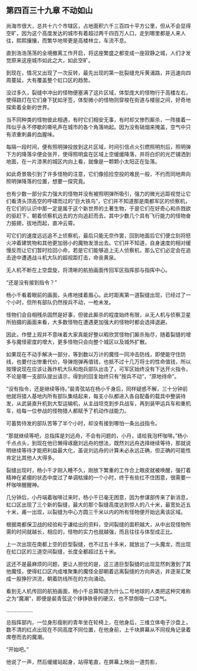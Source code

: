 ## 第四百三十九章 不动如山
尚海市很大，总共十六个市辖区，占地面积六千三百四十平方公里，但从不会显得空旷，因为这个高度发达的城市有着超过两千四百万人口，走到哪里都是人来人往，熙熙攘攘，而繁华地带更是高楼林立，车流不息。

直到浩浩荡荡的全境撤离工作开启，将这座繁盛之都变成一座寂静之城，人们才发觉原来这座城市如此之大，如此空旷。

到现在，情况又出现了一次反转，最先出现的第一批裂缝充斥黄浦路，并迅速向四周蔓延，大有覆盖整个虹口区的趋势。

没过多久，裂缝中冲出的怪物便塞满了这片区域，体型庞大的怪物行于高楼左右，使得路灯在它们身下犹如牙签，体型微小的怪物则穿梭在街道与楼层之间，好奇地探索着全新的世界。

当不同种类的怪物彼此相遇，有时它们相安无事，有时却又惨烈厮杀，一阵接着一阵似乎永不停歇的嘶吼声在城市的各个角落响起。因为没有硝烟来掩盖，空气中只有浓重刺鼻的血腥味。

每隔一段时间，便有照明弹投放到这片区域，时间引信点火引燃照明剂后，照明弹下方的降落伞便会张开，使得照明盒在区域上空缓缓降落，并将白炽的光芒铺洒到地面，在一片漆黑的城区内向上看，就像是一颗颗小太阳正在坠落。

如此奇景吸引到了许多怪物的注意，它们像拾捡空投的难民一般，不约而同地奔向照明弹降落的位置，想要一探究竟。

也有少数一部分实力强大的怪物并没有被照明弹所吸引，强力的微光远距视觉让它们看清头顶高空的呼啸而过的“巨大铁鸟”，它们并不知道那是南都军区的侦察机，在它们的认识中那一定是属于这个新世界的土著生物，于是它们在好奇心和杀戮欲的驱赶下，朝着侦察机远去的方向追赶而去，其中少数几个具有飞行能力的怪物奋力振翅，拔地而起，直冲云霄。

可它们的速度远远追不上侦察机，最后只能无奈作罢，回到地面后它们便立刻将怒火冲着建筑物和其他更加弱小的魔物发泄出去。它们并不知道，自身速度的相对缓慢反而让它们暂时捡回小命，若是它们能够追上无人侦察机，那么它们必定会在追击途中遭遇战斗机大队的超视距打击，命丧黄泉。

无人机不断在上空盘旋，将清晰的航拍画面传回军区指挥部与指挥中心。

“还是没有接到指令？”

杨小千看着眼前的画面，头疼地揉着眉心。此时距离第一道裂缝出现，已经过了一个小时，但所有部队仍然按兵不动，一枪未发。

怪物们会自相残杀固然是好事，但彼此厮杀的程度始终有限，从无人机与侦察卫星所拍摄的画面来看，大多数怪物在遭遇更加强大的怪物时都会选择退避。

因此，作壁上观并不意味着大家真能好整以暇欣赏怪物们厮杀殆尽，随着裂缝的增多与魔怪密度的增大，更多怪物只会向整个城区以及城外扩散。

如果现在不动手解决一部分，等到数以万计的魔怪一同冲击防线，即使能守住防线，也要付出惨重代价，导弹炮弹再值钱，也抵不过十几万将士的性命值钱，所以按理说现在应该让轰炸机大队和炮兵部队出击了，可军区始终没有下达开火指令，不论是哪一支部队提出请示，得到的回复始终只有“按兵不动”，“原地待命”。

“没有指令，还是继续等待。”裴青弦站在杨小千身后，同样疑惑不解，三十分钟前他就将猎人基地内所有部队集结起来，每支小队都进入各自配备的载具中整装待发，从武装直升机到大型运输机，从主战坦克到步兵战车，再到装甲运兵车和重机车，给每一位参战的怪物猎人都赋予了机动作战能力。

可蓄势待发的部队苦等了半个小时，却没有接到哪怕一条出战指令。

“那就继续等吧，总指挥是刘远舟，不会有问题的，小丹，请给我泡杯咖啡。”杨小千点点头，到现在他已懒得琢磨刘远舟的想法，既然刘远舟选择继续等待，那就说明继续等待才能把利益最大化，虽说刘远舟的计算未必永远正确，但正确的可能性肯定比其他人大得多。

裂缝出现时，杨小千才刚入睡不久，刚放下繁重的工作合上眼皮就被唤醒，强打着精神在紧绷的状态中度过了单调枯燥的一个小时，终于有些扛不住困意，很需要一杯咖啡醒醒神。

几分钟后，小丹端着咖啡过来时，杨小千已毫无困意，因为参谋部传来了新消息，虹口区出现了三个新的裂缝，最大的那个裂缝高度达到惊人的八十米，最宽处近五十米，甫一出现，以裂缝为中心方圆三千米以内的所有怪物便开始远离该区域。

根据南都保卫战的经验和于谦给出的资料，空间裂缝的面积越大，从中出现怪物所需的时间就越长，相应的，怪物的实力也就越强，而且往往与体型成正比。

上一次出现在南都上空的巨型裂缝，也不过五十多米，就放出了一头魔龙，而出现在虹口区的三道空间裂缝，长度全都超过五十米。

这还不是最麻烦的问题，更让人担忧的是，这三道巨型裂缝的出现显然刺激到了其他魔怪，使得虹口区内成堆聚集的魔怪全部朝着远离裂缝的方向奔逃，并逐渐汇聚成一股狰狞洪流，朝着防线所在的方向涌动。

看到无人机传回的航拍画面，杨小千总算知道为什么二号地球的人类把这种灾难称之为“魔潮”，即便是裴青弦这个铮铮铁骨的硬汉，也不禁倒吸一口凉气。

………………

总指挥部内，一位身形瘦削的青年坐在轮椅上，在他身后，三维立体电子沙盘上，数不清的红点出现在不同高度不同位置，在他身前，上千块屏幕从不同视角记录着席卷而去的魔潮。

“开始吧。”

他说了一声，然后缓缓站起身，站得笔直，在屏幕上映出一道剪影，

